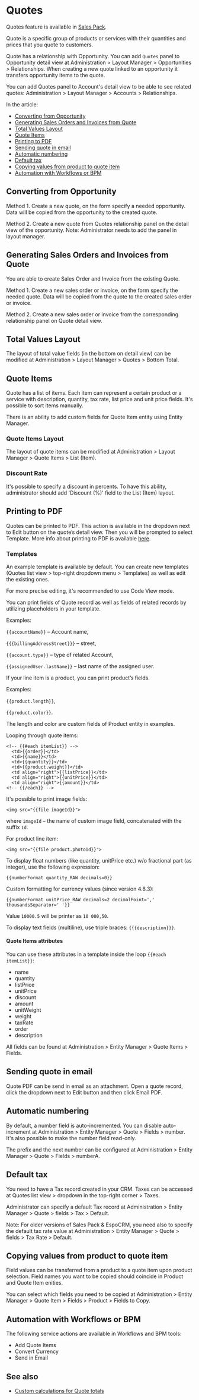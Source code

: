 # Quotes

Quotes feature is available in [Sales Pack](https://www.espocrm.com/extensions/sales-pack/).

Quote is a specific group of products or services with their quantities and prices that you quote to customers.

Quote has a relationship with Opportunity. You can add `Quotes` panel to Opportunity detail view at Administration > Layout Manager > Opportunities > Relationships. When creating a new quote linked to an opportunity it transfers opportunity items to the quote.

You can add Quotes panel to Account's detail view to be able to see related quotes: Administration > Layout Manager > Accounts > Relationships.

In the article:

* [Converting from Opportunity](#converting-from-opportunity)
* [Generating Sales Orders and Invoices from Quote](#generating-sales-orders-and-invoices-from-quote)
* [Total Values Layout](#total-values-layout)
* [Quote Items](#quote-items)
* [Printing to PDF](#printing-to-pdf)
* [Sending quote in email](#sending-quote-in-email)
* [Automatic numbering](#automatic-numbering)
* [Default tax](#default-tax)
* [Copying values from product to quote item](#copying-values-from-product-to-quote-item)
* [Automation with Workflows or BPM](#automation-with-workflows-or-bpm)

## Converting from Opportunity

Method 1. Create a new quote, on the form specify a needed opportunity. Data will be copied from the opportunity to the created quote.

Method 2. Create a new quote from Quotes relationship panel on the detail view of the opportunity. Note: Administrator needs to add the panel in layout manager.

## Generating Sales Orders and Invoices from Quote

You are able to create Sales Order and Invoice from the existing Quote.

Method 1. Create a new sales order or invoice, on the form specify the needed quote. Data will be copied from the quote to the created sales order or invoice.

Method 2. Create a new sales order or invoice from the corresponding relationship panel on Quote detail view.

## Total Values Layout

The layout of total value fields (in the bottom on detail view) can be modified at Administration > Layout Manager > Quotes > Bottom Total.

## Quote Items

Quote has a list of items. Each item can represent a certain product or a service with description, quantity, tax rate, list price and unit price fields. It's possible to sort items manually.

There is an ability to add custom fields for Quote Item entity using Entity Manager.

### Quote Items Layout

The layout of quote items can be modified at Administration > Layout Manager > Quote Items > List (Item).

### Discount Rate

It's possible to specify a discount in percents. To have this ability, administrator should add 'Discount (%)' field to the List (Item) layout.

## Printing to PDF

Quotes can be printed to PDF. This action is available in the dropdown next to Edit button on the quote’s detail view. Then you will be prompted to select Template. More info about printing to PDF is available [here](printing-to-pdf.md).

### Templates

An example template is available by default. You can create new templates (Quotes list view > top-right dropdown menu > Templates) as well as edit the existing ones.

For more precise editing, it's recommended to use Code View mode.

You can print fields of Quote record as well as fields of related records by utilizing placeholders in your template.

Examples:

`{{accountName}}` – Account name,

`{{{billingAddressStreet}}}` – street,

`{{account.type}}` – type of related Account,

`{{assignedUser.lastName}}` – last name of the assigned user.

If your line item is a product, you can print product’s fields.

Examples:

`{{product.length}}`,

`{{product.color}}`.

The length and color are custom fields of Product entity in examples.

Looping through quote items:

```
<!-- {{#each itemList}} -->
  <td>{{order}}</td>
  <td>{{name}}</td>
  <td>{{quantity}}</td>
  <td>{{product.weight}}</td>
  <td align="right">{{listPrice}}</td>
  <td align="right">{{unitPrice}}</td>
  <td align="right">{{amount}}</td>
<!-- {{/each}} -->
```

It's possible to print image fields:

```
<img src="{{file imageId}}">
```
where `imageId` – the name of custom image field, concatenated with the suffix `Id`.

For product line item:
```
<img src="{{file product.photoId}}">
```

To display float numbers (like quantity, unitPrice etc.) w/o fractional part (as integer), use the following expression:
```
{{numberFormat quantity_RAW decimals=0}}
```

Custom formatting for currency values (since version 4.8.3):
```
{{numberFormat unitPrice_RAW decimals=2 decimalPoint=',' thousandsSeparator=' '}}
```
Value `10000.5` will be printer as `10 000,50`.

To display text fields (multiline), use triple braces: `{{{description}}}`.

#### Quote Items attributes

You can use these attributes in a template inside the loop `{{#each itemList}}`:

* name
* quantity
* listPrice
* unitPrice
* discount
* amount
* unitWeight
* weight
* taxRate
* order
* description

All fields can be found at Administration > Entity Manager > Quote Items > Fields.


## Sending quote in email

Quote PDF can be send in email as an attachment. Open a quote record, click the dropdown next to Edit button and then click Email PDF.

## Automatic numbering

By default, a number field is auto-incremented. You can disable auto-increment at Administration > Entity Manager > Quote > Fields > number. It's also possible to make the number field read-only.

The prefix and the next number can be configured at Administration > Entity Manager > Quote > Fields > numberA.

## Default tax

You need to have a Tax record created in your CRM. Taxes can be accessed at Quotes list view > dropdown in the top-right corner > Taxes.

Administrator can specify a default Tax record at Administration > Entity Manager > Quote > fields > Tax > Default.

Note: For older versions of Sales Pack & EspoCRM, you need also to specify the default tax rate value at Administration > Entity Manager > Quote > fields > Tax Rate > Default.

## Copying values from product to quote item

Field values can be transferred from a product to a quote item upon product selection. Field names you want to be copied should coincide in Product and Quote Item enities.

You can select which fields you need to be copied at Administration > Entity Manager > Quote Item > Fields > Product > Fields to Copy.

## Automation with Workflows or BPM

The following service actions are available in Workflows and BPM tools:

* Add Quote Items
* Convert Currency
* Send in Email

## See also

* [Custom calculations for Quote totals](../development/quote-custom-calculations.md)
